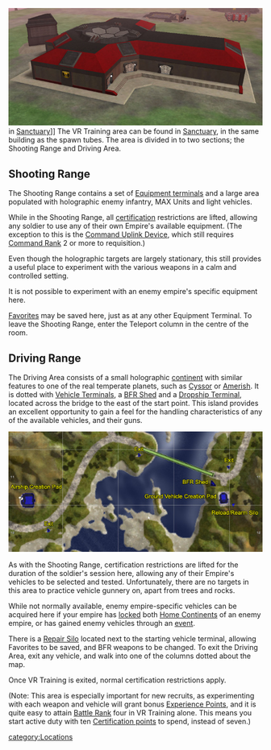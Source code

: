 ![](images/VR_bldg.jpg "fig:VR_bldg.jpg") in
[Sanctuary](Sanctuary.md)\]\] The VR Training area can be found
in [Sanctuary](Sanctuary.md), in the same building as the spawn
tubes. The area is divided in to two sections; the Shooting Range and
Driving Area.

## Shooting Range

The Shooting Range contains a set of [Equipment
terminals](Equipment_Terminal.md) and a large area populated
with holographic enemy infantry, MAX Units and light vehicles.

While in the Shooting Range, all
[certification](certification.md) restrictions are lifted,
allowing any soldier to use any of their own Empire's available
equipment. (The exception to this is the [Command Uplink
Device](Command_Uplink_Device.md), which still requires [Command
Rank](Command_Rank.md) 2 or more to requisition.)

Even though the holographic targets are largely stationary, this still
provides a useful place to experiment with the various weapons in a calm
and controlled setting.

It is not possible to experiment with an enemy empire's specific
equipment here.

[Favorites](Favorites.md) may be saved here, just as at any
other Equipment Terminal. To leave the Shooting Range, enter the
Teleport column in the centre of the room.

## Driving Range

The Driving Area consists of a small holographic
[continent](continent.md) with similar features to one of the
real temperate planets, such as [Cyssor](Cyssor.md) or
[Amerish](Amerish.md). It is dotted with [Vehicle
Terminals](Vehicle_Terminal.md), a [BFR
Shed](BFR_Shed.md) and a [Dropship
Terminal](Dropship_Terminal.md), located across the bridge to
the east of the start point. This island provides an excellent
opportunity to gain a feel for the handling characteristics of any of
the available vehicles, and their guns.

![](images/VR_vehs_map.jpg "VR_vehs_map.jpg")

As with the Shooting Range, certification restrictions are lifted for
the duration of the soldier's session here, allowing any of their
Empire's vehicles to be selected and tested. Unfortunately, there are no
targets in this area to practice vehicle gunnery on, apart from trees
and rocks.

While not normally available, enemy empire-specific vehicles can be
acquired here if your empire has [locked](Continental_lock.md)
both [Home Continents](Home_Continent.md) of an enemy empire, or
has gained enemy vehicles through an [event](event.md).

There is a [Repair Silo](Repair_Silo.md) located next to the
starting vehicle terminal, allowing Favorites to be saved, and BFR
weapons to be changed. To exit the Driving Area, exit any vehicle, and
walk into one of the columns dotted about the map.

Once VR Training is exited, normal certification restrictions apply.

(Note: This area is especially important for new recruits, as
experimenting with each weapon and vehicle will grant bonus [Experience
Points](Experience_Points.md), and it is quite easy to attain
[Battle Rank](Battle_Rank.md) four in VR Training alone. This
means you start active duty with ten [Certification
points](Certification_points.md) to spend, instead of seven.)

[category:Locations](category:Locations.md)
